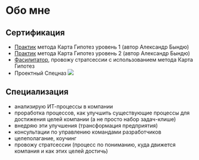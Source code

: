 # Обо мне

## Сертификация

- [Практик](https://картагипотез.рф/certificate?number=19&code=UgYLcr) метода Карта Гипотез уровень 1 (автор Александр Бындю)
- [Практик](https://картагипотез.рф/certificate?number=141&code=BzOcXs) метода Карта Гипотез уровень 2 (автор Александр Бындю)
- [Фасилитатор](https://картагипотез.рф/certificate?number=163&code=eXzpww), провожу стратсессии с использованием метода Карта Гипотез
- Проектный Спецназ ![](https://github.com/user-attachments/assets/c6535dd6-fc31-44bc-9b76-317fbc3afc82|200)


## Специализация

- анализирую ИТ-процессы в компании
- проработка процессов, как улучшить существующие процессы для достижения целей компании (а не просто набор задач-клише)
- внедряю эти улучшения (трансформация предприятия)
- консультации по управлению командами разработчиков
- целеполагание, коучинг
- провожу стратсессии (процесс по пониманию, куда движется компания и как этих целей достичь)
